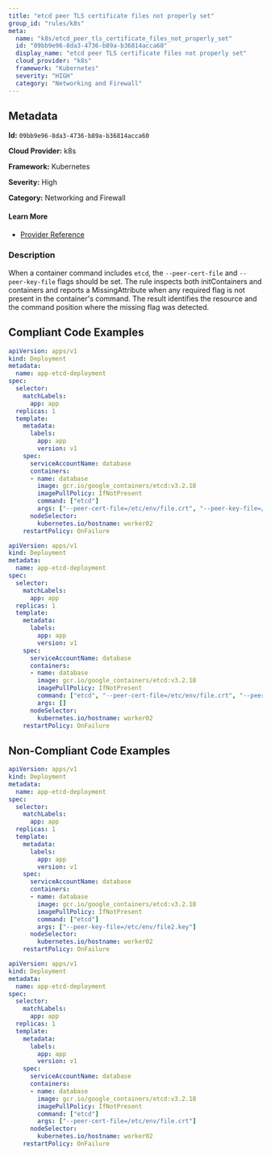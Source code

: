 ```yaml
---
title: "etcd peer TLS certificate files not properly set"
group_id: "rules/k8s"
meta:
  name: "k8s/etcd_peer_tls_certificate_files_not_properly_set"
  id: "09bb9e96-8da3-4736-b89a-b36814acca60"
  display_name: "etcd peer TLS certificate files not properly set"
  cloud_provider: "k8s"
  framework: "Kubernetes"
  severity: "HIGH"
  category: "Networking and Firewall"
---
```

## Metadata

**Id:** `09bb9e96-8da3-4736-b89a-b36814acca60`

**Cloud Provider:** k8s

**Framework:** Kubernetes

**Severity:** High

**Category:** Networking and Firewall

#### Learn More

 - [Provider Reference](https://etcd.io/docs/v3.4/op-guide/security/)

### Description

 When a container command includes `etcd`, the `--peer-cert-file` and `--peer-key-file` flags should be set. The rule inspects both initContainers and containers and reports a MissingAttribute when any required flag is not present in the container's command. The result identifies the resource and the command position where the missing flag was detected.


## Compliant Code Examples
```yaml
apiVersion: apps/v1
kind: Deployment
metadata:
  name: app-etcd-deployment
spec:
  selector:
    matchLabels:
      app: app
  replicas: 1
  template:
    metadata:
      labels:
        app: app
        version: v1
    spec:
      serviceAccountName: database
      containers:
      - name: database
        image: gcr.io/google_containers/etcd:v3.2.18
        imagePullPolicy: IfNotPresent
        command: ["etcd"]
        args: ["--peer-cert-file=/etc/env/file.crt", "--peer-key-file=/etc/env/file2.key"]
      nodeSelector:
        kubernetes.io/hostname: worker02  
    restartPolicy: OnFailure

```

```yaml
apiVersion: apps/v1
kind: Deployment
metadata:
  name: app-etcd-deployment
spec:
  selector:
    matchLabels:
      app: app
  replicas: 1
  template:
    metadata:
      labels:
        app: app
        version: v1
    spec:
      serviceAccountName: database
      containers:
      - name: database
        image: gcr.io/google_containers/etcd:v3.2.18
        imagePullPolicy: IfNotPresent
        command: ["etcd", "--peer-cert-file=/etc/env/file.crt", "--peer-key-file=/etc/env/file2.key"]
        args: []
      nodeSelector:
        kubernetes.io/hostname: worker02  
    restartPolicy: OnFailure

```
## Non-Compliant Code Examples
```yaml
apiVersion: apps/v1
kind: Deployment
metadata:
  name: app-etcd-deployment
spec:
  selector:
    matchLabels:
      app: app
  replicas: 1
  template:
    metadata:
      labels:
        app: app
        version: v1
    spec:
      serviceAccountName: database
      containers:
      - name: database
        image: gcr.io/google_containers/etcd:v3.2.18
        imagePullPolicy: IfNotPresent
        command: ["etcd"]
        args: ["--peer-key-file=/etc/env/file2.key"]
      nodeSelector:
        kubernetes.io/hostname: worker02  
    restartPolicy: OnFailure

```

```yaml
apiVersion: apps/v1
kind: Deployment
metadata:
  name: app-etcd-deployment
spec:
  selector:
    matchLabels:
      app: app
  replicas: 1
  template:
    metadata:
      labels:
        app: app
        version: v1
    spec:
      serviceAccountName: database
      containers:
      - name: database
        image: gcr.io/google_containers/etcd:v3.2.18
        imagePullPolicy: IfNotPresent
        command: ["etcd"]
        args: ["--peer-cert-file=/etc/env/file.crt"]
      nodeSelector:
        kubernetes.io/hostname: worker02  
    restartPolicy: OnFailure

```
